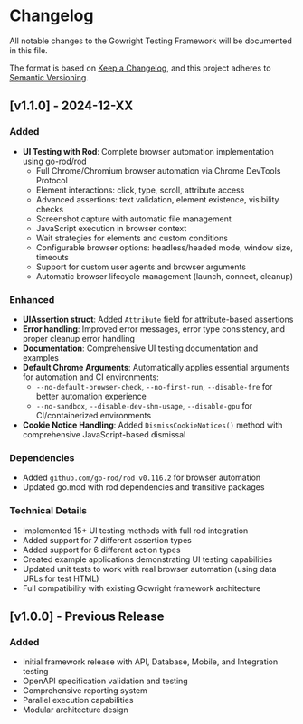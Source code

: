 # Changelog

All notable changes to the Gowright Testing Framework will be documented in this file.

The format is based on [Keep a Changelog](https://keepachangelog.com/en/1.0.0/),
and this project adheres to [Semantic Versioning](https://semver.org/spec/v2.0.0.html).

## [v1.1.0] - 2024-12-XX

### Added
- **UI Testing with Rod**: Complete browser automation implementation using go-rod/rod
  - Full Chrome/Chromium browser automation via Chrome DevTools Protocol
  - Element interactions: click, type, scroll, attribute access
  - Advanced assertions: text validation, element existence, visibility checks
  - Screenshot capture with automatic file management
  - JavaScript execution in browser context
  - Wait strategies for elements and custom conditions
  - Configurable browser options: headless/headed mode, window size, timeouts
  - Support for custom user agents and browser arguments
  - Automatic browser lifecycle management (launch, connect, cleanup)

### Enhanced
- **UIAssertion struct**: Added `Attribute` field for attribute-based assertions
- **Error handling**: Improved error messages, error type consistency, and proper cleanup error handling
- **Documentation**: Comprehensive UI testing documentation and examples
- **Default Chrome Arguments**: Automatically applies essential arguments for automation and CI environments:
  - `--no-default-browser-check`, `--no-first-run`, `--disable-fre` for better automation experience
  - `--no-sandbox`, `--disable-dev-shm-usage`, `--disable-gpu` for CI/containerized environments
- **Cookie Notice Handling**: Added `DismissCookieNotices()` method with comprehensive JavaScript-based dismissal

### Dependencies
- Added `github.com/go-rod/rod v0.116.2` for browser automation
- Updated go.mod with rod dependencies and transitive packages

### Technical Details
- Implemented 15+ UI testing methods with full rod integration
- Added support for 7 different assertion types
- Added support for 6 different action types
- Created example applications demonstrating UI testing capabilities
- Updated unit tests to work with real browser automation (using data URLs for test HTML)
- Full compatibility with existing Gowright framework architecture

## [v1.0.0] - Previous Release

### Added
- Initial framework release with API, Database, Mobile, and Integration testing
- OpenAPI specification validation and testing
- Comprehensive reporting system
- Parallel execution capabilities
- Modular architecture design